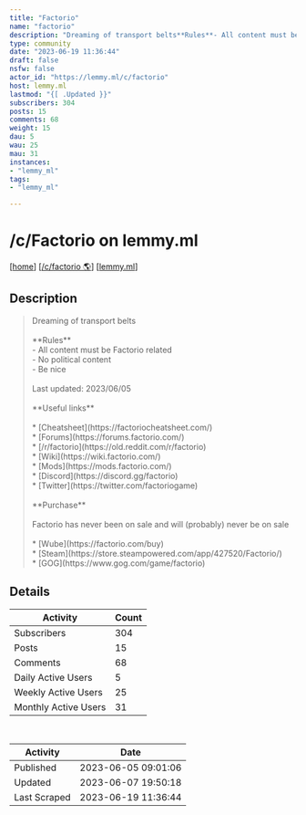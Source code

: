 ```yaml
---
title: "Factorio" 
name: "factorio"
description: "Dreaming of transport belts**Rules**- All content must be Factorio related- No political content- Be niceLast updated: 2023/06/05**Useful links*** [Cheatsheet](https://factoriocheatsheet.com/)* [Forums](https://forums.factorio.com/)* [/r/factorio](https://old.reddit.com/r/factorio)* [Wiki](https://wiki.factorio.com/)* [Mods](https://mods.factorio.com/)* [Discord](https://discord.gg/factorio)* [Twitter](https://twitter.com/factoriogame)**Purchase**Factorio has never been on sale and will (probably) never be on sale* [Wube](https://factorio.com/buy)* [Steam](https://store.steampowered.com/app/427520/Factorio/)* [GOG](https://www.gog.com/game/factorio)"
type: community
date: "2023-06-19 11:36:44"
draft: false
nsfw: false
actor_id: "https://lemmy.ml/c/factorio"
host: lemmy.ml
lastmod: "{[ .Updated }}"
subscribers: 304
posts: 15
comments: 68
weight: 15
dau: 5
wau: 25
mau: 31
instances:
- "lemmy_ml"
tags: 
- "lemmy_ml"

---
```


# /c/Factorio on lemmy.ml

[[home](/)]
[[/c/factorio 🌎](https://lemmy.ml/c/factorio)]
[[lemmy.ml](/instances/lemmy_ml)]


## Description 

<blockquote class="description">
Dreaming of transport belts<br><br>**Rules**<br>- All content must be Factorio related<br>- No political content<br>- Be nice<br><br>Last updated: 2023/06/05<br><br>**Useful links**<br><br>* [Cheatsheet](https://factoriocheatsheet.com/)<br>* [Forums](https://forums.factorio.com/)<br>* [/r/factorio](https://old.reddit.com/r/factorio)<br>* [Wiki](https://wiki.factorio.com/)<br>* [Mods](https://mods.factorio.com/)<br>* [Discord](https://discord.gg/factorio)<br>* [Twitter](https://twitter.com/factoriogame)<br><br>**Purchase**<br><br>Factorio has never been on sale and will (probably) never be on sale<br><br>* [Wube](https://factorio.com/buy)<br>* [Steam](https://store.steampowered.com/app/427520/Factorio/)<br>* [GOG](https://www.gog.com/game/factorio)
</blockquote>


## Details

| Activity | Count  |
|----------------------|---|
| Subscribers          | 304 |
| Posts                | 15  |
| Comments             | 68  |
| Daily Active Users   | 5  |
| Weekly Active Users  | 25  |
| Monthly Active Users | 31  |

<br>

| Activity | Date |
|----------------------|---|
| Published            | 2023-06-05 09:01:06 |
| Updated              | 2023-06-07 19:50:18 |
| Last Scraped         | 2023-06-19 11:36:44 |
